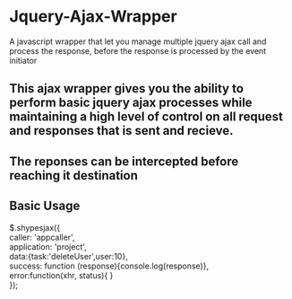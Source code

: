 # Jquery-Ajax-Wrapper
A javascript wrapper that let you manage multiple jquery ajax call and process the response, before the response is processed by the event initiator

## This ajax wrapper gives you the ability to perform basic jquery ajax processes while maintaining a high level of control on all request and responses that is sent and recieve.

## The reponses can be intercepted before reaching it destination

## Basic Usage

  $.shypesjax({  
      caller: 'appcaller',  
      application: 'project',  
      data:{task:'deleteUser',user:10},  
      success: function (response){console.log(response)},  
      error:function(xhr, status){ }   
  }); 
